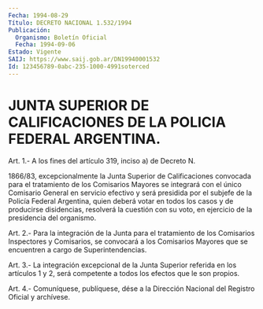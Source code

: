 ```yaml
---
Fecha: 1994-08-29
Título: DECRETO NACIONAL 1.532/1994
Publicación:
  Organismo: Boletín Oficial
  Fecha: 1994-09-06
Estado: Vigente
SAIJ: https://www.saij.gob.ar/DN19940001532
Id: 123456789-0abc-235-1000-4991soterced
---
```

# JUNTA SUPERIOR DE CALIFICACIONES DE LA POLICIA FEDERAL ARGENTINA.

<a id="1"></a>
Art. 1.- A los fines del artículo 319, inciso a) de Decreto N.

1866/83,  excepcionalmente  la  Junta  Superior  de  Calificaciones convocada  para  el  tratamiento  de  los  Comisarios  Mayores   se integrará  con  el  único  Comisario General en servicio efectivo y será presidida por el subjefe  de  la  Policía  Federal  Argentina, quien  deberá votar en todos los casos y de producirse disidencias, resolverá  la  cuestión con su voto, en ejercicio de la presidencia del organismo.

<a id="2"></a>
Art. 2.- Para la integración de la Junta para el tratamiento de los  Comisarios  Inspectores  y  Comisarios,  se  convocará  a  los Comisarios  Mayores que se encuentren a cargo de Superintendencias.

<a id="3"></a>
Art.  3.-  La  integración  excepcional  de  la Junta Superior referida  en  los  artículos  1  y 2, será competente a  todos  los efectos que le son propios.

<a id="4"></a>
Art. 4.- Comuníquese, publíquese, dése a la Dirección Nacional del Registro Oficial y archívese.